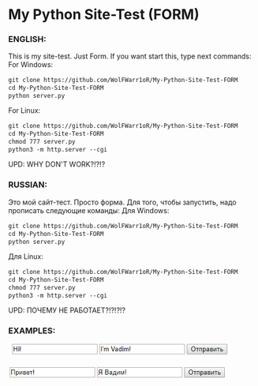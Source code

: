 # My Python Site-Test (FORM)


### ENGLISH:
This is my site-test. Just Form.
If you want start this, type next commands:
For Windows:
```
git clone https://github.com/WolFWarr1oR/My-Python-Site-Test-FORM
cd My-Python-Site-Test-FORM
python server.py
```
For Linux:
```
git clone https://github.com/WolFWarr1oR/My-Python-Site-Test-FORM
cd My-Python-Site-Test-FORM
chmod 777 server.py
python3 -m http.server --cgi
```
UPD: WHY DON'T WORK?!?!?

### RUSSIAN:
Это мой сайт-тест. Просто форма.
Для того, чтобы запустить, надо прописать следующие команды:
Для Windows:
```
git clone https://github.com/WolFWarr1oR/My-Python-Site-Test-FORM
cd My-Python-Site-Test-FORM
python server.py
```
Для Linux:
```
git clone https://github.com/WolFWarr1oR/My-Python-Site-Test-FORM
cd My-Python-Site-Test-FORM
chmod 777 server.py
python3 -m http.server --cgi
```


UPD: ПОЧЕМУ НЕ РАБОТАЕТ?!?!?!?

### EXAMPLES:

![EXAMPLE_ENG](examples/EXAMPLE_ENG.png)

![EXAMPLE_RUS](examples/EXAMPLE_RUS.png)

